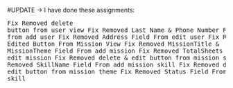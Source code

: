 #UPDATE
-> I have done these assignments: <pre>Fix Removed delete button from user view
                                  Fix Removed Last Name & Phone Number Field from add user
                                  Fix Removed Address Field From edit user
                                  Fix Removed Edited Button From Mission View
                                  Fix Removed MissionTitle & MissionTheme Field From add mission
                                  Fix Removed TotalSheets Field From edit mission
                                  Fix Removed delete & edit button from mission skill
                                  Fix Removed SkillName Field From add mission skill
                                  Fix Removed delete & edit button from mission theme
                                  Fix Removed Status Field From add mission skill
